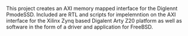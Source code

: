 This project creates an AXI memory mapped interface
for the Diglennt PmodeSSD.
Included are RTL and scripts for impelemntion on the AXI interface for the
Xilinx Zynq based Digalent Arty Z20 platform as well as software in the form
of a driver and application for FreeBSD.

